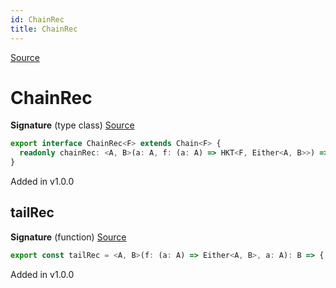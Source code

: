```yaml
---
id: ChainRec
title: ChainRec
---
```


[Source](https://github.com/gcanti/fp-ts/blob/master/src/ChainRec.ts)

# ChainRec

**Signature** (type class) [Source](https://github.com/gcanti/fp-ts/blob/master/src/ChainRec.ts#L9-L11)

```ts
export interface ChainRec<F> extends Chain<F> {
  readonly chainRec: <A, B>(a: A, f: (a: A) => HKT<F, Either<A, B>>) => HKT<F, B>
}
```

Added in v1.0.0

## tailRec

**Signature** (function) [Source](https://github.com/gcanti/fp-ts/blob/master/src/ChainRec.ts#L36-L42)

```ts
export const tailRec = <A, B>(f: (a: A) => Either<A, B>, a: A): B => { ... }
```

Added in v1.0.0
